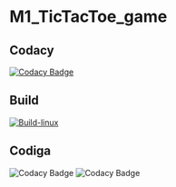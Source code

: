 # M1_TicTacToe_game

## Codacy
[![Codacy Badge](https://app.codacy.com/project/badge/Grade/857998be76784c20b3b955d40f065ce0)](https://www.codacy.com/gh/naveenrathod/M1_TicTacToe_game/dashboard?utm_source=github.com&amp;utm_medium=referral&amp;utm_content=naveenrathod/M1_TicTacToe_game&amp;utm_campaign=Badge_Grade)
## Build
[![Build-linux](https://github.com/naveenrathod/M1_TicTacToe_game/actions/workflows/Build-linux.yml/badge.svg)](https://github.com/naveenrathod/M1_TicTacToe_game/actions/workflows/Build-linux.yml)
## Codiga 
![Codacy Badge](https://api.codiga.io/project/31471/score/svg)
![Codacy Badge](https://api.codiga.io/project/31471/status/svg)
